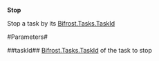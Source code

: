 **Stop**

Stop a task by its [Bifrost.Tasks.TaskId](Bifrost.Tasks.TaskId)

#Parameters#


##taskId##
[Bifrost.Tasks.TaskId](Bifrost.Tasks.TaskId) of the task to stop
